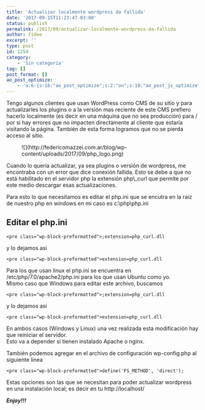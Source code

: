 ```yaml
---
title: 'Actualizar localmente wordpress da fallida'
date: '2017-09-15T11:23:47-03:00'
status: publish
permalink: /2017/09/actualizar-localmente-wordpress-da-fallida
author: fideo
excerpt: ''
type: post
id: 1254
category:
    - 'Sin categoría'
tag: []
post_format: []
ao_post_optimize:
    - 'a:6:{s:16:"ao_post_optimize";s:2:"on";s:19:"ao_post_js_optimize";s:2:"on";s:20:"ao_post_css_optimize";s:2:"on";s:12:"ao_post_ccss";s:2:"on";s:16:"ao_post_lazyload";s:2:"on";s:15:"ao_post_preload";s:0:"";}'
---
```

Tengo algunos clientes que usan WordPress como CMS de su sitio y para actualizarles los plugins o a la versión mas reciente de este CMS prefiero hacerlo localmente (es decir en una máquina que no sea producción) para / por si hay errores que no impacten directamente al cliente que estaría visitando la página. También de esta forma logramos que no se pierda acceso al sitio.

<div class="wp-block-image"><figure class="alignleft">![](http://federicomazzei.com.ar/blog/wp-content/uploads/2017/09/php_logo.png)</figure></div>Cuando lo quería actualizar, ya sea plugins o versión de wordpress, me encontraba con un error que dice conexión fallida. Esto se debe a que no está habilitado en el servidor php la extensión php\_curl que permite por este medio descargar esas actualizaciones.

Para esto lo que necesitamos es editar el php.ini que se encutra en la raiz de nuestro php en windows en mi caso es c:\\php\\php.ini

Editar el php.ini
-----------------

```
<pre class="wp-block-preformatted">;extension=php_curl.dll
```

y lo dejamos así

```
<pre class="wp-block-preformatted">extension=php_curl.dll
```

Para los que usan linux el php.ini se encuentra en /etc/php/7.0/apache2/php.ini para los que usan Ubuntu como yo.  
Mismo caso que Windows para editar este archivo, buscamos

```
<pre class="wp-block-preformatted">;extension=php_curl.dll
```

y lo dejamos así

```
<pre class="wp-block-preformatted">extension=php_curl.dll
```

En ambos casos (Windows y Linux) una vez realizada esta modificación hay que reiniciar el servidor.  
Esto va a depender si tienen instalado Apache o nginx.

También podemos agregar en el archivo de configuración wp-config.php al siguiente linea

```
<pre class="wp-block-preformatted">define('FS_METHOD', 'direct');
```

Estas opciones son las que se necesitan para poder actualizar wordpress en una instalación local; es decir en tu http://localhost/

***Enjoy!!!***
